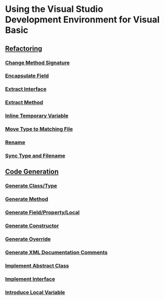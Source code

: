# Using the Visual Studio Development Environment for Visual Basic
## [Refactoring](refactoring-vb.md)
### [Change Method Signature](refactoring/change-method-signature.md)
### [Encapsulate Field](refactoring/encapsulate-field.md)
### [Extract Interface](refactoring/extract-interface.md)
### [Extract Method](refactoring/extract-method.md)
### [Inline Temporary Variable](refactoring/inline-temporary-variable.md)
### [Move Type to Matching File](refactoring/move-type-to-matching-file.md)
### [Rename](refactoring/rename.md)
### [Sync Type and  Filename](refactoring/sync-type-and-file.md)
## [Code Generation](code-generation-vb.md)
### [Generate Class/Type](code-generation/generate-class-type.md)
### [Generate Method](code-generation/generate-method.md)
### [Generate Field/Property/Local](code-generation/generate-field-property-local.md)
### [Generate Constructor](code-generation/generate-constructor.md)
### [Generate Override](code-generation/generate-override.md)
### [Generate XML Documentation Comments](code-generation/generate-xml-documentation-comments.md)
### [Implement Abstract Class](code-generation/implement-abstract-class.md)
### [Implement Interface](code-generation/implement-interface.md)
### [Introduce Local Variable](code-generation/introduce-local-variable.md)